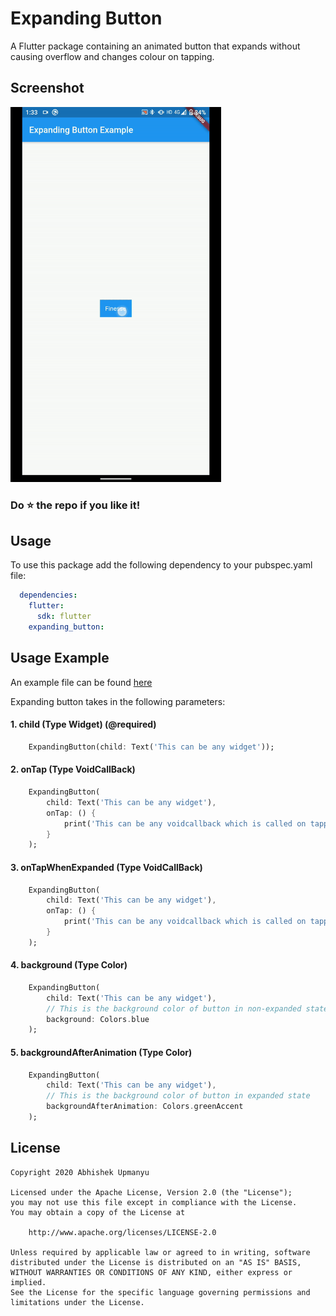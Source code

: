 # Expanding Button

A Flutter package containing an animated button that expands without causing overflow and changes colour on tapping.

## Screenshot

<img src="screenshot/animation.gif" height="600em" />

### Do :star: the repo if you like it!

## Usage

To use this package add the following dependency to your pubspec.yaml file:

```yaml
  dependencies:
    flutter:
      sdk: flutter
    expanding_button:
```

## Usage Example

An example file can be found [here](example/example.dart)

Expanding button takes in the following parameters:

####    1. child (Type Widget) (@required)
```dart
    ExpandingButton(child: Text('This can be any widget'));
```

####    2. onTap (Type VoidCallBack)
```dart
    ExpandingButton(
        child: Text('This can be any widget'),
        onTap: () {
            print('This can be any voidcallback which is called on tapping');
        }
    );
```

####    3. onTapWhenExpanded (Type VoidCallBack)
```dart
    ExpandingButton(
        child: Text('This can be any widget'),
        onTap: () {
            print('This can be any voidcallback which is called on tapping when button is expanded');
        }
    );
```

####    4. background (Type Color)
```dart
    ExpandingButton(
        child: Text('This can be any widget'),
        // This is the background color of button in non-expanded state        
        background: Colors.blue
    );
```

####    5. backgroundAfterAnimation (Type Color)
```dart
    ExpandingButton(
        child: Text('This can be any widget'),
        // This is the background color of button in expanded state        
        backgroundAfterAnimation: Colors.greenAccent
    );
```

## License

    Copyright 2020 Abhishek Upmanyu

    Licensed under the Apache License, Version 2.0 (the "License");
    you may not use this file except in compliance with the License.
    You may obtain a copy of the License at
    
        http://www.apache.org/licenses/LICENSE-2.0
    
    Unless required by applicable law or agreed to in writing, software
    distributed under the License is distributed on an "AS IS" BASIS,
    WITHOUT WARRANTIES OR CONDITIONS OF ANY KIND, either express or implied.
    See the License for the specific language governing permissions and
    limitations under the License.
